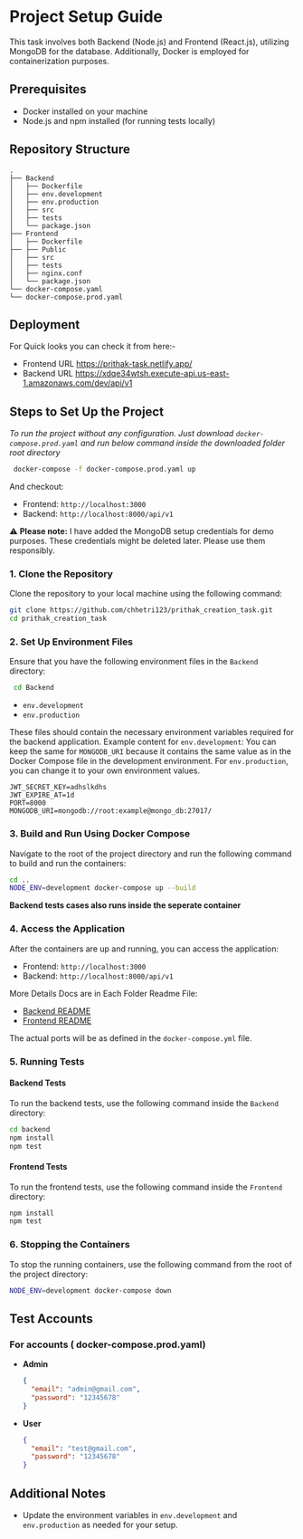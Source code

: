 # Project Setup Guide

This task involves both Backend (Node.js) and Frontend (React.js), utilizing MongoDB for the database. Additionally, Docker is employed for containerization purposes.

## Prerequisites

- Docker installed on your machine
- Node.js and npm installed (for running tests locally)

## Repository Structure

```
.
├── Backend
│   ├── Dockerfile
│   ├── env.development
│   ├── env.production
│   ├── src
│   ├── tests
│   └── package.json
├── Frontend
│   ├── Dockerfile
├── ├── Public
│   ├── src
│   ├── tests
│   ├── nginx.conf
│   └── package.json
└── docker-compose.yaml
└── docker-compose.prod.yaml
```

## Deployment

For Quick looks you can check it from here:-

- Frontend URL https://prithak-task.netlify.app/
- Backend URL https://xdqe34wtsh.execute-api.us-east-1.amazonaws.com/dev/api/v1

## Steps to Set Up the Project

_To run the project without any configuration. Just download `docker-compose.prod.yaml` and run below command
inside the downloaded folder root directory_

```bash
 docker-compose -f docker-compose.prod.yaml up
```

And checkout:

- Frontend: `http://localhost:3000`
- Backend: `http://localhost:8000/api/v1`

⚠️ **Please note:** I have added the MongoDB setup credentials for demo purposes. These credentials might be deleted later. Please use them responsibly.

### 1. Clone the Repository

Clone the repository to your local machine using the following command:

```bash
git clone https://github.com/chhetri123/prithak_creation_task.git
cd prithak_creation_task
```

### 2. Set Up Environment Files

Ensure that you have the following environment files in the `Backend` directory:

```bash
 cd Backend
```

- `env.development`
- `env.production`

These files should contain the necessary environment variables required for the backend application. Example content for `env.development`: You can keep the same for `MONGODB_URI` because it contains the same value as in the Docker Compose file in the development environment. For `env.production`, you can change it to your own environment values.

```.env
JWT_SECRET_KEY=adhslkdhs
JWT_EXPIRE_AT=1d
PORT=8000
MONGODB_URI=mongodb://root:example@mongo_db:27017/
```

### 3. Build and Run Using Docker Compose

Navigate to the root of the project directory and run the following command to build and run the containers:

```bash
cd ..
NODE_ENV=development docker-compose up --build
```

**Backend tests cases also runs inside the seperate container**

### 4. Access the Application

After the containers are up and running, you can access the application:

- Frontend: `http://localhost:3000`
- Backend: `http://localhost:8000/api/v1`

More Details Docs are in Each Folder Readme File:

- [Backend README](./Backend/README.md)
- [Frontend README](./Frontend/README.md)

The actual ports will be as defined in the `docker-compose.yml` file.

### 5. Running Tests

#### Backend Tests

To run the backend tests, use the following command inside the `Backend` directory:

```bash
cd backend
npm install
npm test
```

#### Frontend Tests

To run the frontend tests, use the following command inside the `Frontend` directory:

```bash
npm install
npm test
```

### 6. Stopping the Containers

To stop the running containers, use the following command from the root of the project directory:

```bash
NODE_ENV=development docker-compose down
```

## Test Accounts

### For accounts ( docker-compose.prod.yaml)

- **Admin**

  ```json
  {
    "email": "admin@gmail.com",
    "password": "12345678"
  }
  ```

- **User**
  ```json
  {
    "email": "test@gmail.com",
    "password": "12345678"
  }
  ```

## Additional Notes

- Update the environment variables in `env.development` and `env.production` as needed for your setup.
